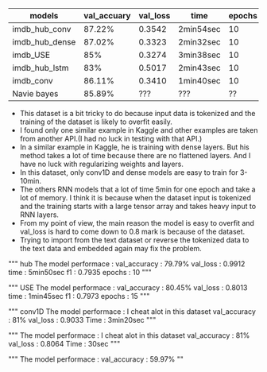 |models                   |val_accuary    |val_loss       |time       |epochs         |
|-------------------------|---------------|---------------|-----------|---------------|
|imdb_hub_conv            | 87.22%        |0.3542         |2min54sec  |10             |
|imdb_hub_dense           | 87.02%        |0.3323         |2min32sec  |10             |
|imdb_USE                 | 85%           |0.3274         |3min38sec  |10             |
|imdb_hub_lstm            | 83%           |0.5017         |2min43sec  |10             |
|imdb_conv                | 86.11%        |0.3410         |1min40sec  |10             |
|Navie bayes              | 85.89%        |???            |???        |??             |


* This dataset is a bit tricky to do because input data is tokenized and the training of the dataset is likely to overfit easily.
* I found only one similar example in Kaggle and other examples are taken from another API.(I had no luck in testing with that API.)
* In a similar example in Kaggle, he is training with dense layers. But his method takes a lot of time because there are no flattened layers. And I have no luck with regularizing weights and layers. 
* In this dataset, only conv1D and dense models are easy to train for 3-10min.
* The others RNN models that a lot of time 5min for one epoch and take a lot of memory. I think it is because when the dataset input is tokenized and the training starts with a large tensor array and takes heavy input to RNN layers.
* From my point of view, the main reason the model is easy to overfit and val_loss is hard to come down to 0.8 mark is because of the dataset.
* Trying to import from the text dataset or reverse the tokenized data to the text data and embedded again may fix the problem. 

""" hub
The model performace : 
val_accuracy : 79.79%
val_loss : 0.9912
time : 5min50sec
f1 : 0.7935
epochs : 10
"""

""" USE
The model performace : 
val_accuracy : 80.45%
val_loss : 0.8013
time : 1min45sec
f1 : 0.7973
epochs : 15
"""

""" conv1D
The model performace : I cheat alot in this dataset
val_accuracy : 81% 
val_loss : 0.9033
Time : 3min20sec
"""

"""
The model performace : I cheat alot in this dataset
val_accuracy : 81% 
val_loss : 0.8064
Time : 30sec
"""

"""
The model performace : 
val_accuracy : 59.97%
""